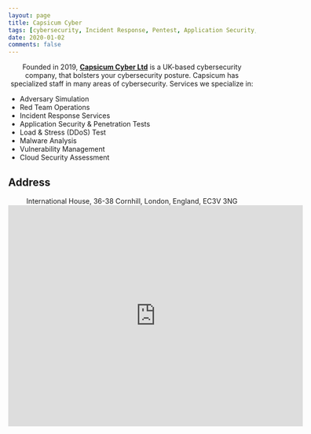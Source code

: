 ```yaml
---
layout: page
title: Capsicum Cyber
tags: [cybersecurity, Incident Response, Pentest, Application Security, Malware Analysis, Vulnerability, Cloud Security Assessment ]
date: 2020-01-02
comments: false
---
```


<center>Founded in 2019, <a href="https://capsicumcyber.co.uk"><b>Capsicum Cyber Ltd</b></a> is a UK-based cybersecurity company, that bolsters your cybersecurity posture. Capsicum has specialized staff in many areas of cybersecurity. Services we specialize in:</center>

* Adversary Simulation
* Red Team Operations
* Incident Response Services
* Application Security & Penetration Tests
* Load & Stress (DDoS) Test
* Malware Analysis
* Vulnerability Management
* Cloud Security Assessment



## Address
<center>
International House, 36-38 Cornhill, London, England, EC3V 3NG

<iframe src="https://www.google.com/maps/embed?pb=!1m18!1m12!1m3!1d2482.789810370568!2d-0.10688148382299656!3d51.517072067816216!2m3!1f0!2f0!3f0!3m2!1i1024!2i768!4f13.1!3m3!1m2!1s0x48761b5291db39d1%3A0xf85e98c3b10d6d3b!2sHolborn%20Viaduct%2C%20Holborn%2C%20London%20EC1A%202BN!5e0!3m2!1sen!2suk!4v1583194419715!5m2!1sen!2suk" width="600" height="450" frameborder="0" style="border:0;" allowfullscreen=""></iframe></center>
